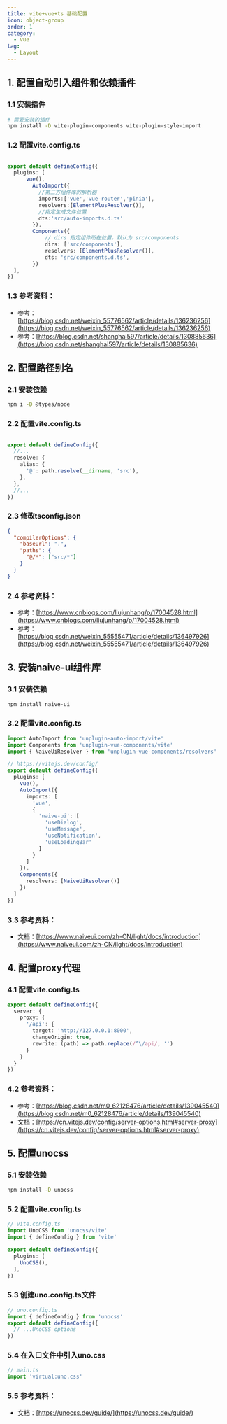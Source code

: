 ```yaml
---
title: vite+vue+ts 基础配置
icon: object-group
order: 1
category:
  - vue
tag:
  - Layout
---
```


## 1. 配置自动引入组件和依赖插件

### 1.1 安装插件
```bash
# 需要安装的插件
npm install -D vite-plugin-components vite-plugin-style-import
```
### 1.2 配置vite.config.ts
```typescript

export default defineConfig({
  plugins: [
      vue(),
        AutoImport({
          //第三方组件库的解析器
          imports:['vue','vue-router','pinia'],
          resolvers:[ElementPlusResolver()],
          //指定生成文件位置
          dts:'src/auto-imports.d.ts'
        }),
        Components({
            // dirs 指定组件所在位置，默认为 src/components
            dirs: ['src/components'],
            resolvers: [ElementPlusResolver()],
            dts: 'src/components.d.ts',
        })
  ],
})

```
### 1.3 参考资料：
- 参考：[https://blog.csdn.net/weixin_55776562/article/details/136236256](https://blog.csdn.net/weixin_55776562/article/details/136236256)
- 参考：[https://blog.csdn.net/shanghai597/article/details/130885636](https://blog.csdn.net/shanghai597/article/details/130885636)

## 2. 配置路径别名
### 2.1 安装依赖
```bash
npm i -D @types/node
```
### 2.2 配置vite.config.ts
```typescript

export default defineConfig({
  //...
  resolve: {
    alias: {
      '@': path.resolve(__dirname, 'src'),
    },
  },
  //...
})
```
### 2.3 修改tsconfig.json
```json
{
  "compilerOptions": {
    "baseUrl": ".",
    "paths": {
      "@/*": ["src/*"]
    }
  }
}
```
### 2.4 参考资料：
- 参考：[https://www.cnblogs.com/liujunhang/p/17004528.html](https://www.cnblogs.com/liujunhang/p/17004528.html)
- 参考：[https://blog.csdn.net/weixin_55555471/article/details/136497926](https://blog.csdn.net/weixin_55555471/article/details/136497926)

## 3. 安装naive-ui组件库
### 3.1 安装依赖
```bash
npm install naive-ui
```
### 3.2 配置vite.config.ts
```typescript
import AutoImport from 'unplugin-auto-import/vite'
import Components from 'unplugin-vue-components/vite'
import { NaiveUiResolver } from 'unplugin-vue-components/resolvers'

// https://vitejs.dev/config/
export default defineConfig({
  plugins: [
    vue(),
    AutoImport({
      imports: [
        'vue',
        {
          'naive-ui': [
            'useDialog',
            'useMessage',
            'useNotification',
            'useLoadingBar'
          ]
        }
      ]
    }),
    Components({
      resolvers: [NaiveUiResolver()]
    })
  ]
})
```
### 3.3 参考资料：
- 文档：[https://www.naiveui.com/zh-CN/light/docs/introduction](https://www.naiveui.com/zh-CN/light/docs/introduction)

## 4. 配置proxy代理
### 4.1 配置vite.config.ts
```typescript
export default defineConfig({
  server: {
    proxy: {
      '/api': {
        target: 'http://127.0.0.1:8000',
        changeOrigin: true,
        rewrite: (path) => path.replace(/^\/api/, '')
      }
    }
  }
})
```
### 4.2 参考资料：
- 参考：[https://blog.csdn.net/m0_62128476/article/details/139045540](https://blog.csdn.net/m0_62128476/article/details/139045540)
- 文档：[https://cn.vitejs.dev/config/server-options.html#server-proxy](https://cn.vitejs.dev/config/server-options.html#server-proxy)


## 5. 配置unocss
### 5.1 安装依赖
```bash
npm install -D unocss
```
### 5.2 配置vite.config.ts
```typescript
// vite.config.ts
import UnoCSS from 'unocss/vite'
import { defineConfig } from 'vite'

export default defineConfig({
  plugins: [
    UnoCSS(),
  ],
})
```
### 5.3 创建uno.config.ts文件
```typescript
// uno.config.ts
import { defineConfig } from 'unocss'
export default defineConfig({
  // ...UnoCSS options
})
```
### 5.4 在入口文件中引入uno.css
```typescript
// main.ts
import 'virtual:uno.css'
```
### 5.5 参考资料：
- 文档：[https://unocss.dev/guide/](https://unocss.dev/guide/)





